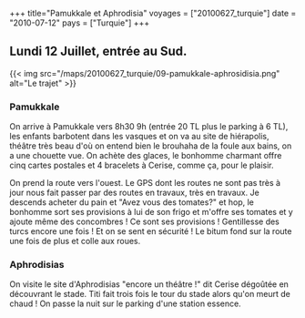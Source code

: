 +++
title="Pamukkale et Aphrodisia"
voyages = ["20100627_turquie"]
date = "2010-07-12"
pays = ["Turquie"]
+++



## Lundi 12 Juillet, entrée au Sud.


{{< img src="/maps/20100627_turquie/09-pamukkale-aphrosidisia.png" alt="Le trajet" >}}

### Pamukkale

On arrive à Pamukkale vers 8h30 9h (entrée 20 TL plus le parking à 6 TL), les enfants barbotent dans les vasques et on va au site de hiérapolis, théâtre très beau d'où on entend bien le brouhaha de la foule aux bains, on a une chouette vue. On achète des glaces, le bonhomme charmant offre cinq cartes postales et 4 bracelets à Cerise, comme ça, pour le plaisir.

On prend la route vers l'ouest. Le GPS dont les routes ne sont pas très à jour nous fait passer par des routes en travaux, très en travaux.
Je descends acheter du pain et "Avez vous des tomates?" et hop, le bonhomme sort ses provisions à lui de son frigo et m'offre ses tomates et y ajoute même des concombres ! Ce sont ses provisions ! Gentillesse des turcs encore une fois ! Et on se sent en sécurité ! Le bitum fond sur la route une fois de plus et colle aux roues.

### Aphrodisias

On visite le site d'Aphrodisias "encore un théâtre !" dit Cerise dégoûtée en découvrant le stade. Titi fait trois fois le tour du stade alors qu'on meurt de chaud !
On passe la nuit sur le parking  d'une station essence.




